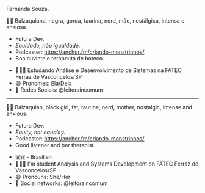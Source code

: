 Fernanda Souza. 

👩🏾‍ Balzaquiana, negra, gorda, taurina, nerd, mãe, nostálgica, intensa e ansiosa. 
* Futura Dev. 
* *Equidade, não igualdade.* 
* Podcaster: https://anchor.fm/criando-monstrinhos/
* Boa ouvinte e terapeuta de boteco. 

- 👩🏾‍🎓 Estudando Análise e Desenvolvimento de Sistemas na FATEC Ferraz de Vasconcelos/SP
- 😄 Pronomes: Ela/Dela
- 👥 Redes Sociais: @leitoraincomum
--------------------------------------------------------------------------
👩🏾‍ Balzaquian, black girl, fat, taurine, nerd, mother, nostalgic, intense and anxious.
* Future Dev. 
* *Equity, not equality.* 
* Podcaster: https://anchor.fm/criando-monstrinhos/
* Good listener and bar therapist.

- 🇧🇷 - Brasilian
- 👩🏾‍🎓 I'm student Analysis and Systems Development on FATEC Ferraz de Vasconcelos/SP
- 😄 Pronouns: She/Her
- 👥 Social networks: @leitoraincomum

<!--
**leitoraincomum/leitoraincomum** is a ✨ _special_ ✨ repository because its `README.md` (this file) appears on your GitHub profile.

Here are some ideas to get you started:

- 🔭 I’m currently working on ...
- 🌱 I’m currently learning ...
- 👯 I’m looking to collaborate on ...
- 🤔 I’m looking for help with ...
- 💬 Ask me about ...
- 📫 How to reach me: ...
- 😄 Pronouns: ...
- ⚡ Fun fact: ...
-->
